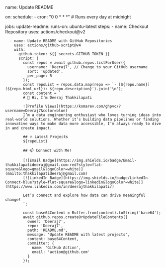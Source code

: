 name: Update README

on:
  schedule:
    - cron: "0 0 * * *"  # Runs every day at midnight

jobs:
  update-readme:
    runs-on: ubuntu-latest
    steps:
      - name: Checkout Repository
        uses: actions/checkout@v2

      - name: Update README with GitHub Repositories
        uses: actions/github-script@v4
        with:
          github-token: ${{ secrets.GITHUB_TOKEN }}
          script: |
            const repos = await github.repos.listForUser({
              username: 'Deeraj7', // Change to your GitHub username
              sort: 'updated',
              per_page: 5
            });
            const repoList = repos.data.map(repo => `- [${repo.name}](${repo.html_url}): ${repo.description}`).join('\n');
            const content = `
            # 👋 Hi, I’m Deeraj Thakkilapati

            ![Profile Views](https://komarev.com/ghpvc/?username=Deeraj7&color=blue)  
            I’m a data engineering enthusiast who loves turning ideas into real-world solutions. Whether it’s building data pipelines or finding innovative ways to make data more accessible, I’m always ready to dive in and create impact.

            ## 🔥 Latest Projects
            ${repoList}

            ## 📫 Connect with Me!

            [![Email Badge](https://img.shields.io/badge/Email-thakkilapatideeraj@gmail.com-red?style=flat-square&logo=gmail&logoColor=white)](mailto:thakkilapatideeraj@gmail.com)
            [![LinkedIn Badge](https://img.shields.io/badge/LinkedIn-Connect-blue?style=flat-square&logo=linkedin&logoColor=white)](https://www.linkedin.com/in/deerajthakkilapati/)

            Let’s connect and explore how data can drive meaningful change!
            `;

            const base64Content = Buffer.from(content).toString('base64');
            await github.repos.createOrUpdateFileContents({
              owner: 'Deeraj7',
              repo: 'Deeraj7',
              path: 'README.md',
              message: 'Update README with latest projects',
              content: base64Content,
              committer: {
                name: 'GitHub Action',
                email: 'action@github.com'
              }
            });

